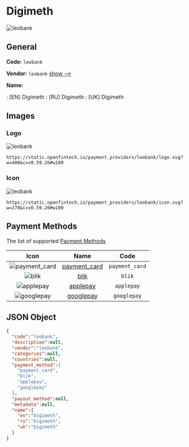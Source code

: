 
# Digimeth 
![leobank](https://static.openfintech.io/payment_providers/leobank/logo.svg?w=400&c=v0.59.26#w100)  

## General 
 
**Code:** `leobank` 
 
**Vendor:** `leobank` [show -->](/vendors/leobank/) 
 
**Name:** 
 
:	[EN] Digimeth 
:	[RU] Digimeth 
:	[UK] Digimeth 
 

## Images 

### Logo 
 
![leobank](https://static.openfintech.io/payment_providers/leobank/logo.svg?w=400&c=v0.59.26#w100)  

```
https://static.openfintech.io/payment_providers/leobank/logo.svg?w=400&c=v0.59.26#w100
```  

### Icon 
 
![leobank](https://static.openfintech.io/payment_providers/leobank/icon.svg?w=278&c=v0.59.26#w100)  

```
https://static.openfintech.io/payment_providers/leobank/icon.svg?w=278&c=v0.59.26#w100
```  

## Payment Methods 
 
The list of supported [Payment Methods](/payment-methods/) 

|Icon|Name|Code| 
|:---:|:---:|:---:| 
|![payment_card](https://static.openfintech.io/payment_methods/payment_card/icon.svg?w=278&c=v0.59.26#w100) |[payment_card](/payment-methods/payment_card/)|`payment_card`| 
|![blik](https://static.openfintech.io/payment_methods/blik/icon.png?w=278&c=v0.59.26#w100) |[blik](/payment-methods/blik/)|`blik`| 
|![applepay](https://static.openfintech.io/payment_methods/applepay/icon.svg?w=278&c=v0.59.26#w100) |[applepay](/payment-methods/applepay/)|`applepay`| 
|![googlepay](https://static.openfintech.io/payment_methods/googlepay/icon.svg?w=278&c=v0.59.26#w100) |[googlepay](/payment-methods/googlepay/)|`googlepay`| 
 

## JSON Object 

```json
{
  "code":"leobank",
  "description":null,
  "vendor":"leobank",
  "categories":null,
  "countries":null,
  "payment_method":[
    "payment_card",
    "blik",
    "applepay",
    "googlepay"
  ],
  "payout_method":null,
  "metadata":null,
  "name":{
    "en":"Digimeth",
    "ru":"Digimeth",
    "uk":"Digimeth"
  }
}
```  
